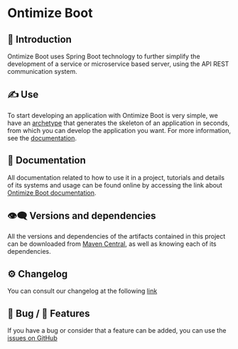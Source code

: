 # Ontimize Boot
## 📜 Introduction
Ontimize Boot uses Spring Boot technology to further simplify the development of a service or microservice based server, using the API REST communication system.
## ✍ Use
To start developing an application with Ontimize Boot is very simple, we have an [archetype](https://ontimize.github.io/docs/v3/getting_started/) that generates the skeleton of an application in seconds, from which you can develop the application you want. For more information, see the [documentation](https://ontimize.github.io/docs/).
## 💼 Documentation
All documentation related to how to use it in a project, tutorials and details of its systems and usage can be found online by accessing the link about [Ontimize Boot documentation](https://ontimize.github.io/docs).
## 👁️‍🗨️ Versions and dependencies
All the versions and dependencies of the artifacts contained in this project can be downloaded from [Maven Central](https://central.sonatype.dev/namespace/com.ontimize.boot), as well as knowing each of its dependencies.
## :gear: Changelog
You can consult our changelog at the following [link](CHANGELOG.md)
## 🐛 Bug / 🚀 Features
If you have a bug or consider that a feature can be added, you can use the [issues on GitHub](https://github.com/ontimize/ontimize-boot/issues)
